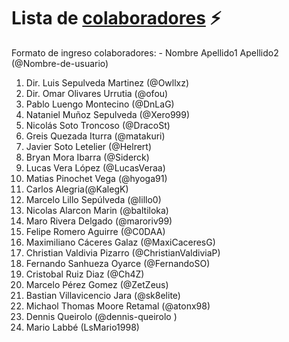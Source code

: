
# Lista de [colaboradores](https://github.com/ofou/fisica/graphs/contributors) ⚡️  
Formato de ingreso colaboradores: - Nombre Apellido1 Apellido2 (@Nombre-de-usuario)

1. Dir. Luis Sepulveda Martinez (@Owllxz)
2. Dir. Omar Olivares Urrutia (@ofou) 
3. Pablo Luengo Montecino (@DnLaG)
4. Nataniel Muñoz Sepulveda (@Xero999)
5. Nicolás Soto Troncoso (@DracoSt)
6. Greis Quezada Iturra (@matakuri)
7. Javier Soto Letelier (@Helrert)
8. Bryan Mora Ibarra (@Siderck)
9. Lucas Vera López (@LucasVeraa)
10. Matias Pinochet Vega (@hyoga91)
11. Carlos Alegria(@KalegK)
12. Marcelo Lillo Sepúlveda (@lillo0)
13. Nicolas Alarcon Marin (@baltiloka)
14. Maro Rivera Delgado (@maroriv99)
15. Felipe Romero Aguirre (@C0DAA)
16. Maximiliano Cáceres Galaz (@MaxiCaceresG)
17. Christian Valdivia Pizarro (@ChristianValdiviaP)
18. Fernando Sanhueza Oyarce (@FernandoSO)
19. Cristobal Ruiz Diaz (@Ch4Z)
20. Marcelo Pérez Gomez (@ZetZeus)
21. Bastian Villavicencio Jara (@sk8elite)
22. Michaol Thomas Moore Retamal (@atonx98)
23. Dennis Queirolo (@dennis-queirolo )
24. Mario Labbé (LsMario1998)